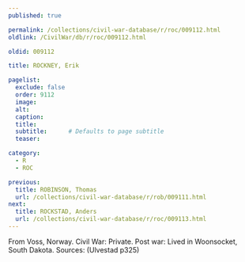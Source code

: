 ```yaml
---
published: true

permalink: /collections/civil-war-database/r/roc/009112.html
oldlink: /CivilWar/db/r/roc/009112.html

oldid: 009112

title: ROCKNEY, Erik

pagelist:
  exclude: false
  order: 9112
  image: 
  alt:
  caption:
  title:
  subtitle:      # Defaults to page subtitle
  teaser:

category: 
  - R 
  - ROC

previous:
  title: ROBINSON, Thomas
  url: /collections/civil-war-database/r/rob/009111.html  
next:
  title: ROCKSTAD, Anders
  url: /collections/civil-war-database/r/roc/009113.html   
---
```

From Voss, Norway. Civil War: Private. Post war: Lived in Woonsocket, South Dakota. Sources: (Ulvestad p325)